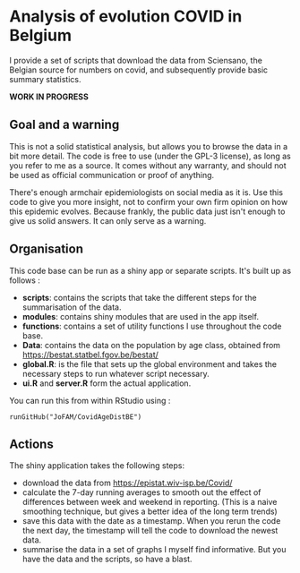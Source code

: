 # Analysis of evolution COVID in Belgium

I provide a set of scripts that download the data from Sciensano, the Belgian 
source for numbers on covid, and subsequently provide basic summary statistics.

**WORK IN PROGRESS**

## Goal and a warning

This is not a solid statistical analysis, but allows you to browse the data
in a bit more detail. The code is free to use (under the GPL-3 license), 
as long as you refer to me as a source. It comes without any warranty,
and should not be used as official communication or proof of anything.

There's enough armchair epidemiologists on social media as it is. Use this
code to give you more insight, not to confirm your own firm opinion on
how this epidemic evolves. Because frankly, the public data just isn't 
enough to give us solid answers. It can only serve as a warning.

## Organisation

This code base can be run as a shiny app or separate scripts. It's built
up as follows :

 - **scripts**: contains the scripts that take the different steps for
 the summarisation of the data.
 - **modules**: contains shiny modules that are used in the app itself.
 - **functions**: contains a set of utility functions I use throughout
 the code base.
 - **Data**: contains the data on the population by age class, obtained
 from https://bestat.statbel.fgov.be/bestat/
 - **global.R**: is the file that sets up the global environment and takes
 the necessary steps to run whatever script necessary.
 - **ui.R** and **server.R** form the actual application.
 
You can run this from within RStudio using :

```
runGitHub("JoFAM/CovidAgeDistBE")
```
## Actions

The shiny application takes the following steps:

 - download the data from https://epistat.wiv-isp.be/Covid/
 - calculate the 7-day running averages to smooth out the effect of differences between week and weekend in reporting. (This is a naive smoothing technique, but gives a better idea of the long term trends)
 - save this data with the date as a timestamp. When you rerun the code the 
 next day, the timestamp will tell the code to download the newest data.
 - summarise the data in a set of graphs I myself find informative. But you have the data and the scripts, so have a blast.
